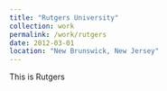 ```yaml
---
title: "Rutgers University"
collection: work
permalink: /work/rutgers
date: 2012-03-01
location: "New Brunswick, New Jersey"
---
```


This is Rutgers
